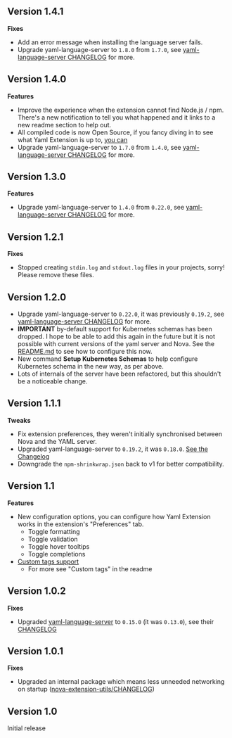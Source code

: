 ## Version 1.4.1

**Fixes**

- Add an error message when installing the language server fails.
- Upgrade yaml-language-server to `1.8.0` from `1.7.0`,
  see [yaml-language-server CHANGELOG](https://github.com/redhat-developer/yaml-language-server/blob/main/CHANGELOG.md#180) for more.

## Version 1.4.0

**Features**

- Improve the experience when the extension cannot find Node.js / npm.
  There's a new notification to tell you what happened and it links to a new readme section to help out.
- All compiled code is now Open Source, if you fancy diving in to see what Yaml Extension is up to, [you can](https://github.com/robb-j/nova-yaml/tree/main/yaml.novaextension/Scripts)
- Upgrade yaml-language-server to `1.7.0` from `1.4.0`,
  see [yaml-language-server CHANGELOG](https://github.com/redhat-developer/yaml-language-server/blob/main/CHANGELOG.md#170) for more.

## Version 1.3.0

**Features**

- Upgrade yaml-language-server to `1.4.0` from `0.22.0`,
  see [yaml-language-server CHANGELOG](https://github.com/redhat-developer/yaml-language-server/blob/main/CHANGELOG.md#140) for more.

## Version 1.2.1

**Fixes**

- Stopped creating `stdin.log` and `stdout.log` files in your projects, sorry!
  Please remove these files.

## Version 1.2.0

- Upgrade yaml-language-server to `0.22.0`, it was previously `0.19.2`,
  see [yaml-language-server CHANGELOG](https://github.com/redhat-developer/yaml-language-server/blob/main/CHANGELOG.md#0220) for more.
- **IMPORTANT** by-default support for Kubernetes schemas has been dropped.
  I hope to be able to add this again in the future but it is not possible
  with current versions of the yaml server and Nova.
  See the [README.md](/yaml.novaextension/README.md) to see how to configure this now.
- New command **Setup Kubernetes Schemas** to help configure Kubernetes schema
  in the new way, as per above.
- Lots of internals of the server have been refactored,
  but this shouldn't be a noticeable change.

## Version 1.1.1

**Tweaks**

- Fix extension preferences, they weren't initially synchronised between Nova and the YAML server.
- Upgraded yaml-language-server to `0.19.2`, it was `0.18.0`.
  [See the Changelog](https://github.com/redhat-developer/yaml-language-server/blob/master/CHANGELOG.md#0192)
- Downgrade the `npm-shrinkwrap.json` back to v1 for better compatibility.

## Version 1.1

**Features**

- New configuration options, you can configure how Yaml Extension works
  in the extension's "Preferences" tab.
  - Toggle formatting
  - Toggle validation
  - Toggle hover tooltips
  - Toggle completions
- [Custom tags support](https://yaml.org/spec/1.2/spec.html#id2761292)
  - For more see "Custom tags" in the readme

## Version 1.0.2

**Fixes**

- Upgraded [yaml-language-server](https://github.com/redhat-developer/yaml-language-server)
  to `0.15.0` (it was `0.13.0`),
  see their [CHANGELOG](https://github.com/redhat-developer/yaml-language-server/blob/master/CHANGELOG.md#0150)

## Version 1.0.1

**Fixes**

- Upgraded an internal package which means less unneeded networking on startup
  ([nova-extension-utils/CHANGELOG](https://github.com/apexskier/nova-extension-utils/blob/main/CHANGELOG.md#v140))

## Version 1.0

Initial release
